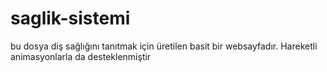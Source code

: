 # saglik-sistemi
bu dosya diş sağlığını tanıtmak için üretilen basit bir websayfadır. Hareketli animasyonlarla da desteklenmiştir
